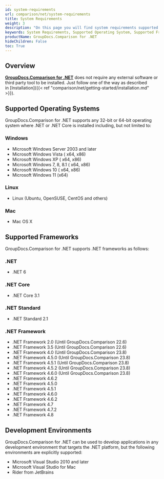 ```yaml
---
id: system-requirements
url: comparison/net/system-requirements
title: System Requirements
weight: 3
description: "On this page you will find system requirements supported platforms, development environments. GroupDocs.Comparison for .NET does not require any external software or third party tool to be installed."
keywords: System Requirements, Supported Operating System, Supported Frameworks
productName: GroupDocs.Comparison for .NET
hideChildren: False
toc: True
---
```


## Overview

**[GroupDocs.Comparison for .NET](https://products.groupdocs.com/comparison/net)** does not require any external software or third party tool to be installed. Just follow one of the way as described in [Installation]({{< ref "comparison/net/getting-started/installation.md" >}}).

## Supported Operating Systems

GroupDocs.Comparison for .NET supports any 32-bit or 64-bit operating system where .NET or .NET Core is installed including, but not limited to:

### Windows

- Microsoft Windows Server 2003 and later
- Microsoft Windows Vista ( x64, x86)
- Microsoft Windows XP ( x64, x86)
- Microsoft Windows 7, 8, 8.1 ( x64, x86)
- Microsoft Windows 10 ( x64, x86)
- Microsoft Windows 11 (x64)

### Linux

- Linux (Ubuntu, OpenSUSE, CentOS and others)

### Mac

- Mac OS X

## Supported Frameworks

GroupDocs.Comparison for .NET supports .NET frameworks as follows:

### .NET
- .NET 6

### .NET Core
- .NET Core 3.1

### .NET Standard
- .NET Standard 2.1

### .NET Framework

- .NET Framework 2.0 (Until GroupDocs.Comparison 22.6)
- .NET Framework 3.5 (Until GroupDocs.Comparison 22.6)
- .NET Framework 4.0 (Until GroupDocs.Comparison 23.8)
- .NET Framework 4.5.0 (Until GroupDocs.Comparison 23.8)
- .NET Framework 4.5.1 (Until GroupDocs.Comparison 23.8)
- .NET Framework 4.5.2 (Until GroupDocs.Comparison 23.8)
- .NET Framework 4.6.0 (Until GroupDocs.Comparison 23.8)
- .NET Framework 4.6.2
- .NET Framework 4.5.0
- .NET Framework 4.5.1
- .NET Framework 4.6.0
- .NET Framework 4.6.2
- .NET Framework 4.7
- .NET Framework 4.7.2
- .NET Framework 4.8

## Development Environments

GroupDocs.Comparison for .NET can be used to develop applications in any development environment that targets the .NET platform, but the following environments are explicitly supported:

- Microsoft Visual Studio 2010 and later
- Microsoft Visual Studio for Mac
- Rider from JetBrains
